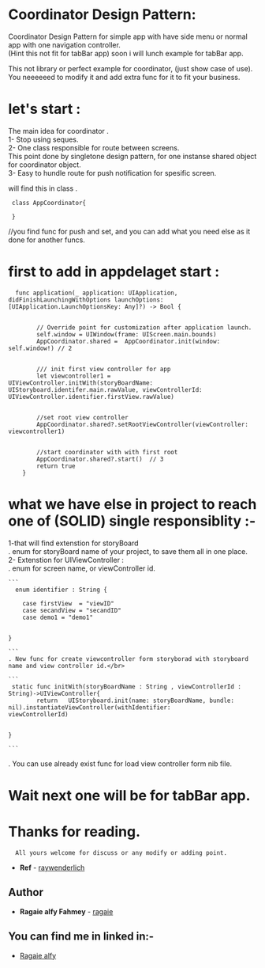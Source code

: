 
# Coordinator Design Pattern:


Coordinator Design Pattern for simple app with have side menu or normal app with one navigation controller.</br>
(Hint this not fit for tabBar app) soon i will lunch example for tabBar app.</br>


This not library or perfect example for coordinator, (just show case of use).</br>
You neeeeeed to modify it and add extra func for it to fit your business.</br>

# let's start :

The main idea for coordinator .</br>
1- Stop using seques.</br>
2- One class responsible for route between screens.</br>
      This point done by singletone design pattern, for one instanse shared object for coordinator object.</br>
3- Easy to hundle route for push notification for spesific screen.</br>

will find this in class .</br>

```
 class AppCoordinator{
 
 }
```
 //you find func for push and set, and you can add what you need else as it done for another funcs.

# first to add in appdelaget start :

```
  func application(_ application: UIApplication, didFinishLaunchingWithOptions launchOptions: [UIApplication.LaunchOptionsKey: Any]?) -> Bool {
        
        
        // Override point for customization after application launch.
        self.window = UIWindow(frame: UIScreen.main.bounds)
        AppCoordinator.shared =  AppCoordinator.init(window: self.window!) // 2
        

        /// init first view controller for app
        let viewcontroller1 = UIViewController.initWith(storyBoardName: UIStoryboard.identifer.main.rawValue, viewControllerId: UIViewController.identifier.firstView.rawValue)
        
        
        //set root view controller
        AppCoordinator.shared?.setRootViewController(viewController: viewcontroller1)
        
        
        //start coordinator with with first root
        AppCoordinator.shared?.start()  // 3
        return true
    }

```
# what we have else in project to reach one of (SOLID) single responsiblity  :-

1-that will find extenstion for storyBoard </br>
    . enum for storyBoard name of your project, to save them all in one place.</br>
 2- Extenstion for UIViewController :</br>
      . enum for screen name, or viewController id.</br>

    ```
      enum identifier : String {
        
        case firstView  = "viewID"
        case secandView = "secandID"
        case demo1 = "demo1"

        
    }
    
    ```
    . New func for create viewcontroller form storyborad with storyboard name and view controller id.</br>
    
    ```
     static func initWith(storyBoardName : String , viewControllerId : String)->UIViewController{
            return   UIStoryboard.init(name: storyBoardName, bundle: nil).instantiateViewController(withIdentifier:            viewControllerId)
        
        
    }
    
    ``` 
   . You can use already exist func for load view controller form nib file.</br>

# Wait next one will be for tabBar app.

# Thanks for reading. 
      All yours welcome for discuss or any modify or adding point.
      
* **Ref**  - [raywenderlich](https://www.raywenderlich.com/158-coordinator-tutorial-for-ios-getting-started)

## Author

* **Ragaie alfy Fahmey**  - [ragaie](https://github.com/ragaie)

## You can find me in linked in:- 
- [Ragaie alfy](www.linkedin.com/in/ragaie-alfy)
